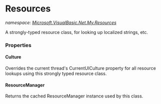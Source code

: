 ﻿# Resources
_namespace: [Microsoft.VisualBasic.Net.My.Resources](./index.md)_

A strongly-typed resource class, for looking up localized strings, etc.




### Properties

#### Culture
Overrides the current thread's CurrentUICulture property for all
 resource lookups using this strongly typed resource class.
#### ResourceManager
Returns the cached ResourceManager instance used by this class.
